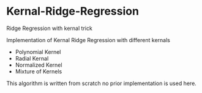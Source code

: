 # Kernal-Ridge-Regression
Ridge Regression with kernal trick

Implementation of Kernal Ridge Regression with different kernals 
- Polynomial Kernel
- Radial Kernal
- Normalized Kernel
- Mixture of Kernels

This algorithm is written from scratch no prior implementation is used 
here. 
